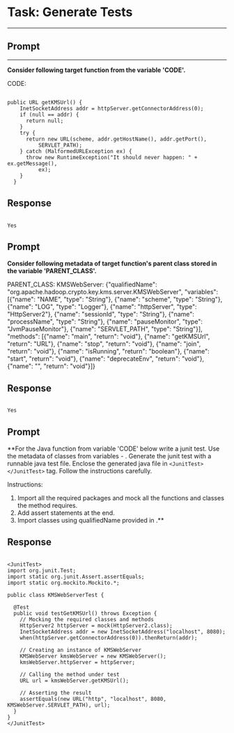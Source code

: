 # Task: Generate Tests

---

## Prompt

****

**Consider following target function from the variable 'CODE'.**

CODE:

```

public URL getKMSUrl() {
    InetSocketAddress addr = httpServer.getConnectorAddress(0);
    if (null == addr) {
      return null;
    }
    try {
      return new URL(scheme, addr.getHostName(), addr.getPort(),
          SERVLET_PATH);
    } catch (MalformedURLException ex) {
      throw new RuntimeException("It should never happen: " + ex.getMessage(),
          ex);
    }
  }

```

## Response

```

Yes

```

## Prompt

**Consider following metadata of target function's parent class stored in the variable 'PARENT_CLASS'.**


PARENT_CLASS: 
KMSWebServer: {"qualifiedName": "org.apache.hadoop.crypto.key.kms.server.KMSWebServer", "variables": [{"name": "NAME", "type": "String"}, {"name": "scheme", "type": "String"}, {"name": "LOG", "type": "Logger"}, {"name": "httpServer", "type": "HttpServer2"}, {"name": "sessionId", "type": "String"}, {"name": "processName", "type": "String"}, {"name": "pauseMonitor", "type": "JvmPauseMonitor"}, {"name": "SERVLET_PATH", "type": "String"}], "methods": [{"name": "main", "return": "void"}, {"name": "getKMSUrl", "return": "URL"}, {"name": "stop", "return": "void"}, {"name": "join", "return": "void"}, {"name": "isRunning", "return": "boolean"}, {"name": "start", "return": "void"}, {"name": "deprecateEnv", "return": "void"}, {"name": "<clinit>", "return": "void"}]}

## Response

```

Yes

```

## Prompt

**For the Java function from variable 'CODE' below write a junit test. Use the metadata of classes from variables - <META-DATA>. Generate the junit test with a runnable java test file. Enclose the generated java file in `<JunitTest></JunitTest>` tag. Follow the instructions carefully. 

Instructions: 
1. Import all the required packages and mock all the functions and classes the method requires. 
2. Add assert statements at the end. 
3. Import classes using qualifiedName provided in <META-DATA>.**

## Response

```

<JunitTest>
import org.junit.Test;
import static org.junit.Assert.assertEquals;
import static org.mockito.Mockito.*;

public class KMSWebServerTest {
  
  @Test
  public void testGetKMSUrl() throws Exception {
    // Mocking the required classes and methods
    HttpServer2 httpServer = mock(HttpServer2.class);
    InetSocketAddress addr = new InetSocketAddress("localhost", 8080);
    when(httpServer.getConnectorAddress(0)).thenReturn(addr);
    
    // Creating an instance of KMSWebServer
    KMSWebServer kmsWebServer = new KMSWebServer();
    kmsWebServer.httpServer = httpServer;
    
    // Calling the method under test
    URL url = kmsWebServer.getKMSUrl();
    
    // Asserting the result
    assertEquals(new URL("http", "localhost", 8080, KMSWebServer.SERVLET_PATH), url);
  }
}
</JunitTest>

```